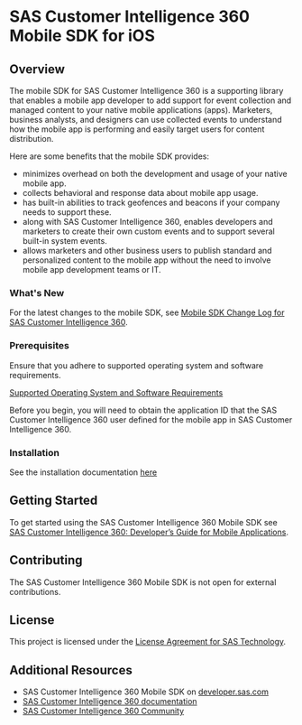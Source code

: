 # SAS Customer Intelligence 360 Mobile SDK for iOS

## Overview

The mobile SDK for SAS Customer Intelligence 360 is a supporting library that enables a mobile app developer to add support for event collection and managed content to your native mobile applications (apps). Marketers, business analysts, and designers can use collected events to understand how the mobile app is performing and easily target users for content distribution.

Here are some benefits that the mobile SDK provides:

- minimizes overhead on both the development and usage of your native mobile app.
- collects behavioral and response data about mobile app usage.
- has built-in abilities to track geofences and beacons if your company needs to support these.
- along with SAS Customer Intelligence 360, enables developers and marketers to create their own custom events and to support several built-in system events.
- allows marketers and other business users to publish standard and personalized content to the mobile app without the need to involve mobile app development teams or IT.


### What's New

For the latest changes to the mobile SDK, see [Mobile SDK Change Log for SAS Customer Intelligence 360](https://support.sas.com/documentation/onlinedoc/ci/sdk-change-log.htm).

### Prerequisites

Ensure that you adhere to supported operating system and software requirements.
 
[Supported Operating System and Software Requirements](https://documentation.sas.com/?cdcId=cintcdc&cdcVersion=default&docsetId=cintmobdg&docsetTarget=p1h8jvnp7o4rvkn1w7q5ikdsmpdw.htm#p0clsq3v78tlc4n1t8bo41hre44n)
 
Before you begin, you will need to obtain the application ID that the SAS Customer Intelligence 360 user defined for the mobile app in SAS Customer Intelligence 360.

### Installation

See the installation documentation [here](https://go.documentation.sas.com/doc/en/cintcdc/production.a/cintmobdg/p0x4f1oewsipq8n1n1s1tuinjteh.htm)

## Getting Started

To get started using the SAS Customer Intelligence 360 Mobile SDK see [SAS Customer Intelligence 360: Developer’s Guide for Mobile Applications](https://documentation.sas.com/?cdcId=cintcdc&cdcVersion=default&docsetId=cintmobdg&docsetTarget=titlepage.htm).

## Contributing

The SAS Customer Intelligence 360 Mobile SDK is not open for external contributions.

## License

This project is licensed under the [License Agreement for SAS Technology](LICENSE).

## Additional Resources

- SAS Customer Intelligence 360 Mobile SDK on [developer.sas.com](https://developer.sas.com)
- [SAS Customer Intelligence 360 documentation](https://support.sas.com/en/software/customer-intelligence-360-support.html#documentation)
- [SAS Customer Intelligence 360 Community](https://communities.sas.com/t5/SAS-Customer-Intelligence/bd-p/sas_ci)
